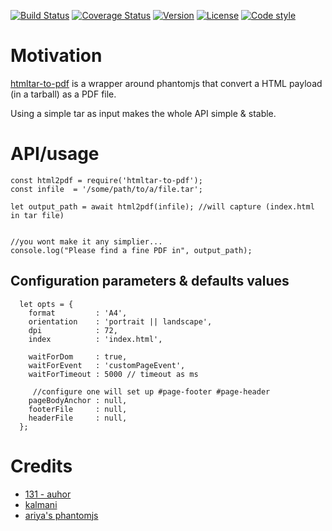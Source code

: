 [![Build Status](https://github.com/131/htmltar-to-pdf/actions/workflows/test.yml/badge.svg?branch=master)](https://github.com/131/htmltar-to-pdf/actions/workflows/test.yml)
[![Coverage Status](https://coveralls.io/repos/github/131/htmltar-to-pdf/badge.svg?branch=master)](https://coveralls.io/github/131/htmltar-to-pdf?branch=master)
[![Version](https://img.shields.io/npm/v/htmltar-to-pdf.svg)](https://www.npmjs.com/package/htmltar-to-pdf)
[![License](https://img.shields.io/badge/license-MIT-blue.svg)](http://opensource.org/licenses/MIT)
[![Code style](https://img.shields.io/badge/code%2fstyle-ivs-green.svg)](https://www.npmjs.com/package/eslint-plugin-ivs)


# Motivation

[htmltar-to-pdf](https://github.com/131/htmltar-to-pdf) is a wrapper around phantomjs that convert a HTML payload (in a tarball) as a PDF file.

Using a simple tar as input makes the whole API simple & stable.

# API/usage

```
const html2pdf = require('htmltar-to-pdf');
const infile  = '/some/path/to/a/file.tar';

let output_path = await html2pdf(infile); //will capture (index.html in tar file)


//you wont make it any simplier...
console.log("Please find a fine PDF in", output_path);
```

## Configuration parameters & defaults values

```
  let opts = {
    format         : 'A4',
    orientation    : 'portrait || landscape',
    dpi            : 72,
    index          : 'index.html',

    waitForDom     : true,
    waitForEvent   : 'customPageEvent',
    waitForTimeout : 5000 // timeout as ms

     //configure one will set up #page-footer #page-header
    pageBodyAnchor : null,
    footerFile     : null,
    headerFile     : null,
  };
```

# Credits
* [131 - auhor](https://github.com/131)
* [kalmani](https://github.com/kalmani)
* [ariya's phantomjs](https://github.com/ariya/phantomjs)
